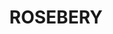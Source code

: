 ---
lastmod: '2025-04-06T06:05:19+00:00'
latitude: -12.502817
layout: suburb
longitude: 130.957712
postcode: 0832
state: NT
title: ROSEBERY
url: /nt/rosebery/
---